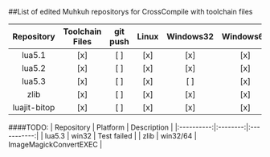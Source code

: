 ##List of edited Muhkuh repositorys for CrossCompile with toolchain files

| Repository | Toolchain Files | git push | Linux | Windows32 | Windows64  | Arm64 |
|:---------:|:---------------:|:-------------:|:-----:|:---------:|:----------:|:-----:|
| lua5.1 | [x] | [  ] | [x] | [x] | [x] | [x] |
| lua5.2 | [x] | [  ] | [x] | [x] | [x] | [x] |
| lua5.3 | [x] | [  ] | [x] | [ ] | [x] | [x] |
| zlib | [x] | [  ] | [x] | [x] | [x] | [x] |
| luajit-bitop| [x] | [ ] | [x] | [x] | [x] | [x] |



####TODO:
| Repository | Platform | Description |
|:----------:|:--------:|:-----------:|
| lua5.3 | win32 | Test failed |
| zlib | win32/64 | ImageMagickConvertEXEC |
